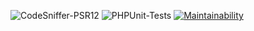 ![CodeSniffer-PSR12](https://github.com/IlyaMur/myposts_app/workflows/CodeSniffer-Linter/badge.svg)
![PHPUnit-Tests](https://github.com/IlyaMur/myposts_app/workflows/PHPUnit-Tests/badge.svg)
[![Maintainability](https://api.codeclimate.com/v1/badges/0273c0de648a6f356cf3/maintainability)](https://codeclimate.com/github/IlyaMur/myposts_app/maintainability)
